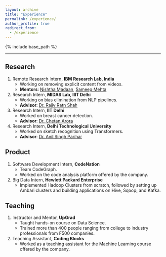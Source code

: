 ```yaml
---
layout: archive
title: "Experience"
permalink: /experience/
author_profile: true
redirect_from:
  - /experience
---
```


{% include base_path %}

<hr>

<!-- <embed src="http://lantaoyu.com/files/lantaoyu_cv.pdf" width="650" height="1800" type='application/pdf'> -->
## Research
1. Remote Research Intern, <b>IBM Research Lab, India</b> &nbsp; &nbsp; <br>
	  - Working on removing explicit content from videos.
    - **Mentors**: [Nishtha Madaan](https://researcher.watson.ibm.com/researcher/view.php?person=in-nishthamadaan), [Sameep Mehta](https://researcher.watson.ibm.com/researcher/view.php?person=in-sameepmehta)
2. Research Intern, <b>MIDAS Lab, IIIT Delhi</b>
	  - Working on bias elimination from NLP pipelines.  
    - **Advisor**: [Dr. Rajiv Ratn Shah](https://www.iiitd.ac.in/rajivratn)
3. Research Intern, <b>IIT Delhi</b>
	  - Worked on breast cancer detection.  
    - **Advisor**: [Dr. Chetan Arora](https://www.cse.iitd.ac.in/~chetan/)
4. Research Intern, <b>Delhi Technological University</b>
    - Worked on sketch recognition using Transformers.  
    - **Advisor**: [Dr. Anil Singh Parihar](http://www.dtu.ac.in/Web/Departments/CSE/faculty/anilsparihar.php)

## Product
1. Software Development Intern, <b>CodeNation</b>
	  - Team CodeGraph.  
    - Worked on the code analysis platform offered by the company.
2. Big Data Intern, <b>Hewlett Packard Enterprise</b>
    - Implemented Hadoop Clusters from scratch, followed by setting up Ambari clusters and building applications on Hive, Sqoop, and Kafka.

## Teaching
1. Instructor and Mentor, <b>UpGrad</b>   
  	- Taught hands-on course on Data Science.
  	- Trained more than 400 people ranging from college to industry professionals from F500 companies.
2. Teaching Assistant, <b>Coding Blocks</b>  
    - Worked as a teaching assistant for the Machine Learning course offered by the company.
